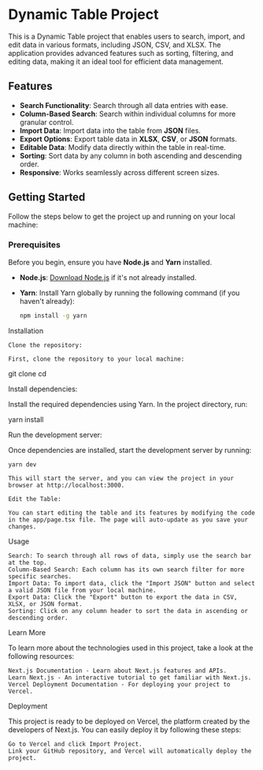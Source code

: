 # Dynamic Table Project

This is a Dynamic Table project that enables users to search, import, and edit data in various formats, including JSON, CSV, and XLSX. The application provides advanced features such as sorting, filtering, and editing data, making it an ideal tool for efficient data management.

## Features

- **Search Functionality**: Search through all data entries with ease.
- **Column-Based Search**: Search within individual columns for more granular control.
- **Import Data**: Import data into the table from **JSON** files.
- **Export Options**: Export table data in **XLSX**, **CSV**, or **JSON** formats.
- **Editable Data**: Modify data directly within the table in real-time.
- **Sorting**: Sort data by any column in both ascending and descending order.
- **Responsive**: Works seamlessly across different screen sizes.

## Getting Started

Follow the steps below to get the project up and running on your local machine:

### Prerequisites

Before you begin, ensure you have **Node.js** and **Yarn** installed.

- **Node.js**: [Download Node.js](https://nodejs.org/) if it's not already installed.
- **Yarn**: Install Yarn globally by running the following command (if you haven't already):

  ```bash
  npm install -g yarn

Installation

    Clone the repository:

    First, clone the repository to your local machine:

git clone <repository-url>
cd <repository-folder>

Install dependencies:

Install the required dependencies using Yarn. In the project directory, run:

yarn install

Run the development server:

Once dependencies are installed, start the development server by running:

    yarn dev

    This will start the server, and you can view the project in your browser at http://localhost:3000.

    Edit the Table:

    You can start editing the table and its features by modifying the code in the app/page.tsx file. The page will auto-update as you save your changes.

Usage

    Search: To search through all rows of data, simply use the search bar at the top.
    Column-Based Search: Each column has its own search filter for more specific searches.
    Import Data: To import data, click the "Import JSON" button and select a valid JSON file from your local machine.
    Export Data: Click the "Export" button to export the data in CSV, XLSX, or JSON format.
    Sorting: Click on any column header to sort the data in ascending or descending order.

Learn More

To learn more about the technologies used in this project, take a look at the following resources:

    Next.js Documentation - Learn about Next.js features and APIs.
    Learn Next.js - An interactive tutorial to get familiar with Next.js.
    Vercel Deployment Documentation - For deploying your project to Vercel.

Deployment

This project is ready to be deployed on Vercel, the platform created by the developers of Next.js. You can easily deploy it by following these steps:

    Go to Vercel and click Import Project.
    Link your GitHub repository, and Vercel will automatically deploy the project.